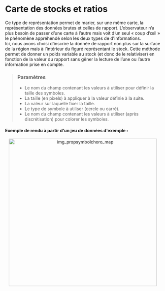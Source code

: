 # Carte de stocks et ratios

Ce type de représentation permet de marier, sur une même carte, la représentation des données brutes et celles de rapport. L’observateur n’a plus besoin de passer d’une carte à l’autre mais voit d’un seul « coup d’œil » le phénomène appréhendé selon les deux types de d'informations.  
Ici, nous avons choisi d’inscrire la donnée de rapport non plus sur la surface de la région mais à l’intérieur du figuré représentant le stock. Cette méthode permet de donner un poids variable au stock (et donc de le relativiser) en fonction de la valeur du rapport sans gêner la lecture de l’une ou l’autre information prise en compte.

> ### Paramètres
> * Le nom du champ contenant les valeurs à utiliser pour définir la taille des symboles.
> * La taille (en pixels) à appliquer à la valeur définie à la suite.
> * La valeur sur laquelle fixer la taille.
> * Le type de symbole à utiliser (cercle ou carré).
> * Le nom du champ contenant les valeurs à utiliser (après discrétisation) pour colorer les symboles.


#### Exemple de rendu à partir d'un jeu de données d'exemple :

<p style="text-align: center;">
<img src="/img/propsymbolschoro.png" alt="img_propsymbolchoro_map" style="width: 480px;"/>
</p>
